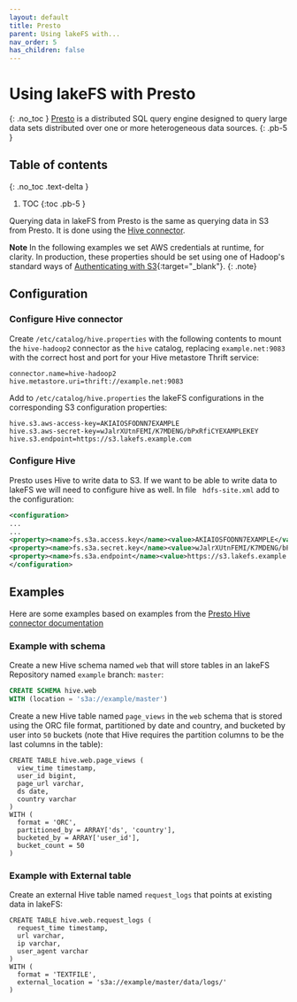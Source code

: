 ```yaml
---
layout: default
title: Presto
parent: Using lakeFS with...
nav_order: 5
has_children: false
---
```


# Using lakeFS with Presto
{: .no_toc }
[Presto](https://prestodb.io/) is a distributed SQL query engine designed to query large data sets distributed over one or more heterogeneous data sources.
{: .pb-5 }

## Table of contents
{: .no_toc .text-delta }

1. TOC
{:toc .pb-5 }

Querying data in lakeFS from Presto is the same as querying data in S3 from Presto.
It is done using the [Hive connector](https://prestodb.io/docs/current/connector/hive.html).

 **Note** 
 In the following examples we set AWS credentials at runtime, for clarity. In production, these properties should be set using one of Hadoop's standard ways of [Authenticating with S3](https://hadoop.apache.org/docs/current/hadoop-aws/tools/hadoop-aws/index.html#Authenticating_with_S3){:target="_blank"}. 
 {: .note}
## Configuration

### Configure Hive connector
Create ```/etc/catalog/hive.properties``` with the following contents to mount the ```hive-hadoop2``` connector as the ```hive``` catalog, replacing ```example.net:9083``` with the correct host and port for your Hive metastore Thrift service:
```
connector.name=hive-hadoop2
hive.metastore.uri=thrift://example.net:9083
```

Add to ```/etc/catalog/hive.properties``` the lakeFS configurations in the corresponding S3 configuration properties:
```
hive.s3.aws-access-key=AKIAIOSFODNN7EXAMPLE
hive.s3.aws-secret-key=wJalrXUtnFEMI/K7MDENG/bPxRfiCYEXAMPLEKEY
hive.s3.endpoint=https://s3.lakefs.example.com
```

### Configure Hive
Presto uses Hive to write data to S3.
If we want to be able to write data to lakeFS we will need to configure hive as well.
In file ``` hdfs-site.xml``` add to the configuration:
```xml
<configuration>
...
...
<property><name>fs.s3a.access.key</name><value>AKIAIOSFODNN7EXAMPLE</value></property>
<property><name>fs.s3a.secret.key</name><value>wJalrXUtnFEMI/K7MDENG/bPxRfiCYEXAMPLEKEY</value></property>
<property><name>fs.s3a.endpoint</name><value>https://s3.lakefs.example.com</value></property>
</configuration>

```
 

## Examples

Here are some examples based on examples from the [Presto Hive connector documentation](https://prestodb.io/docs/current/connector/hive.html#examples)

### Example with schema
Create a new Hive schema named ```web``` that will store tables in an lakeFS Repository named ```example``` branch: ```master```:
```sql
CREATE SCHEMA hive.web
WITH (location = 's3a://example/master')
```

Create a new Hive table named ```page_views``` in the ```web``` schema that is stored using the ORC file format,
 partitioned by date and country, and bucketed by user into ```50``` buckets (note that Hive requires the partition columns to be the last columns in the table):
```postgresql
CREATE TABLE hive.web.page_views (
  view_time timestamp,
  user_id bigint,
  page_url varchar,
  ds date,
  country varchar
)
WITH (
  format = 'ORC',
  partitioned_by = ARRAY['ds', 'country'],
  bucketed_by = ARRAY['user_id'],
  bucket_count = 50
)
```
### Example with External table
Create an external Hive table named ```request_logs``` that points at existing data in lakeFS:

```postgresql
CREATE TABLE hive.web.request_logs (
  request_time timestamp,
  url varchar,
  ip varchar,
  user_agent varchar
)
WITH (
  format = 'TEXTFILE',
  external_location = 's3a://example/master/data/logs/'
)
```


